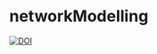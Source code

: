 # networkModelling


[![DOI](https://zenodo.org/badge/716996657.svg)](https://zenodo.org/doi/10.5281/zenodo.11221950)
